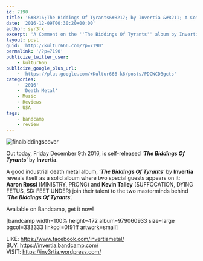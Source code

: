 ```yaml
---
id: 7190
title: '&#8216;The Biddings Of Tyrants&#8217; by Invertia &#8211; A Comment'
date: '2016-12-09T00:30:20+00:00'
author: syr3fx
excerpt: 'A Comment on the ''The Biddings Of Tyrants'' album by Invertia (2016).'
layout: post
guid: 'http://kultur666.com/?p=7190'
permalink: '/?p=7190'
publicize_twitter_user:
    - kultur666
publicize_google_plus_url:
    - 'https://plus.google.com/+Kultur666-k6/posts/PDCWCDBgcts'
categories:
    - '2016'
    - 'Death Metal'
    - Music
    - Reviews
    - USA
tags:
    - bandcamp
    - review
---
```


![finalbiddingscover](http://localhost:8080/wp-content/uploads/2016/12/finalbiddingscover.jpg?w=680)

Out today, Friday December 9th 2016, is self-released ‘***The Biddings Of Tyrants***‘ by **Invertia**.

A good industrial death metal album, ‘***The Biddings Of Tyrants***‘ by **Invertia** reveals itself as a solid album where two special guests appears on it: **Aaron Rossi** (MINISTRY, PRONG) and **Kevin Talley** (SUFFOCATION, DYING FETUS, SIX FEET UNDER) join their talent to the two masterminds behind ‘***The Biddings Of Tyrants***‘.

Available on Bandcamp, get it now!

\[bandcamp width=100% height=472 album=979060933 size=large bgcol=333333 linkcol=0f91ff artwork=small\]

LIKE: <https://www.facebook.com/invertiametal/>  
BUY: <https://invertia.bandcamp.com/>  
VISIT: <https://inv3rtia.wordpress.com/>